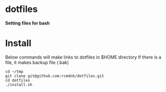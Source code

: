 dotfiles
========

**Setting files for bash**

# Install

Below commands will make links to dotfiles in $HOME directory
If there is a file, it makes backup file (.bak)

    cd ~/tmp
    git clone git@github.com:rcmdnk/dotfiles.git
    cd dotfiles
    ./install.sh
